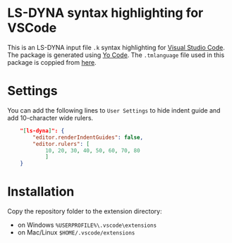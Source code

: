 # LS-DYNA syntax highlighting for VSCode
This is an LS-DYNA input file `.k` syntax highlighting for [Visual Studio Code](https://code.visualstudio.com).
The package is generated using [Yo Code](https://code.visualstudio.com/docs/extensions/yocode). 
The `.tmlanguage` file used in this package is coppied from [here](https://github.com/bendeaton/LS-DYNA-Sublime). 

# Settings
You can add the following lines to `User Settings` to hide indent guide and add 10-character wide rulers.
```json
    "[ls-dyna]": {
        "editor.renderIndentGuides": false,
        "editor.rulers": [
            10, 20, 30, 40, 50, 60, 70, 80
            ]
    }
```

# Installation

Copy the repository folder to the extension directory:
* on Windows `%USERPROFILE%\.vscode\extensions`
* on Mac/Linux `$HOME/.vscode/extensions`
